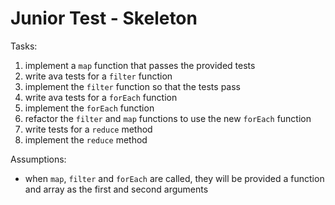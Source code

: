 # Junior Test - Skeleton

Tasks:

1. implement a `map` function that passes the provided tests
2. write ava tests for a `filter` function
3. implement the `filter` function so that the tests pass
4. write ava tests for a `forEach` function
5. implement the `forEach` function
6. refactor the `filter` and `map` functions to use the new `forEach` function
7. write tests for a `reduce` method
8. implement the `reduce` method


Assumptions:

- when `map`, `filter` and `forEach` are called, they will be provided a function and array as the first and second arguments